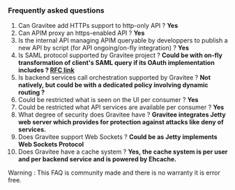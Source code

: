 ### Frequently asked questions
1. Can Gravitee add HTTPs support to http-only API ? **Yes**
2. Can APIM proxy an https-enabled API ? **Yes**
3. Is the internal API managing APIM queryable by developpers to publish a new API by script (for API ongoing/on-fly integration) ? **Yes**
4. Is SAML protocol supported by Gravitee project ? **Could be with on-fly transformation of client's SAML query if its OAuth implementation includes ? [RFC link](https://tools.ietf.org/html/draft-ietf-oauth-saml2-bearer-17#section-2.2)**
6. Is backend services call orchestration supported by Gravitee ?
**Not natively, but could be with a dedicated policy involving dynamic routing ?**
7. Could be restricted what is seen on the UI per consumer ? **Yes**
8. Could be restricted what API services are available per consumer ? **Yes**
9. What degree of security does Gravitee have ? **Gravitee integrates Jetty web server which provides for protection against attacks like deny of services.**
10. Does Gravitee support Web Sockets ? **Could be as Jetty implements Web Sockets Protocol**
11. Does Gravitee have a cache system ? **Yes, the cache system is per user and per backend service and is powered by Ehcache.**

Warning : This FAQ is community made and there is no warranty it is error free.
